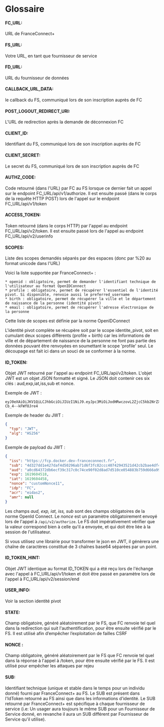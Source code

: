 # Glossaire

#### **FC_URL:**
URL de FranceConnect+ 

#### **FS_URL:**
Votre URL, en tant que fournisseur de service  

#### **FD_URL:**
URL du fournisseur de données

#### **CALLBACK_URL_DATA:**
le callback du FS, communiqué lors de son inscription auprès de FC 
#### **POST_LOGOUT_REDIRECT_URI:**
L'URL de redirection après la demande de déconnexion FC 

#### **CLIENT_ID:**
Identifiant du FS, communiqué lors de son inscription auprès de FC 

#### **CLIENT_SECRET:**
Le secret du FS, communiqué lors de son inscription auprès de FC 

#### **AUTHZ_CODE:**
Code retourné (dans l'URL) par FC au FS lorsque ce dernier fait un appel sur le endpoint FC_URL/api/v1/authorize. Il est ensuite passé (dans le corps de la requête HTTP POST) lors de l'appel sur le endpoint FC_URL/api/v1/token

#### **ACCESS_TOKEN:**
Token retourné (dans le corps HTTP) par l'appel au endpoint FC_URL/api/v2/token. Il est ensuite passé lors de l'appel au endpoint FC_URL/api/v2/userinfo

#### **SCOPES:**
Liste des scopes demandés séparés par des espaces (donc par %20 au format unicode dans l'URL)  
	
Voici la liste supportée par FranceConnect+ :

    * openid : obligatoire, permet de demander l'identifiant technique de l'utilisateur au format OpenIDConnect
    * profile : obligatoire, permet de récupérer l'essentiel de l'identité pivot. Si disponible, renvoie aussi le preferred_username
    * birth : obligatoire, permet de récupérer la ville et le département de naissance de la personne (identité pivot)
    * email : obligatoire, permet de récupérer l'adresse électronique de la personne

Cette liste de scopes est définie par la norme OpenIDConnect

L'identité pivot complète se récupère soit par le scope identite_pivot, soit en cumulant deux scopes différents (profile + birth) car les informations de ville et de département de naissance de la personne ne font pas partie des données pouvant être renvoyées en soumettant le scope 'profile' seul. Le découpage est fait ici dans un souci de se conformer à la norme.

#### **ID_TOKEN:**
Objet JWT retourné par l'appel au endpoint FC_URL/api/v2/token. L'objet JWT est un objet JSON formatté et signé. Le JSON doit contenir ces six clés : aud,exp,iat,iss,sub et nonce.

Exemple de JWT : 

```
eyJ0eXAiOiJKV1QiLCJhbGciOiJIUzI1NiJ9.eyJpc3MiOiJodHRwczovL2ZjcC5kb2NrZXIuZGV2LWZyYW5jZWNvbm5lY3QuZnIiLCJzdWIiOiI0ZDMyN2RkMWU0MjdkYWY0ZDUwMjk2YWI3MWQ2ZjNmYzgyY2NjNDA3NDI5NDM1MjFkNDJjYjJiYWU0ZGY0MWFmdjEiLCJhdWQiOiJhMGNkNjQzNzJkYjZlY2YzOWMzMTdjMGM3NGNlOTBmMDJkOGFkN2Q1MTBjZTA1NDg4M2I3NTlkNjY2YTk5NmJjIiwiZXhwIjoxNjE5NjA0NTE4LCJpYXQiOjE2MTk2MDQ0NTgsIm5vbmNlIjoiY3VzdG9tTm9uY2UxMSIsImlkcCI6IkZDIiwiYWNyIjoiZWlkYXMxIiwiYW1yIjpudWxsfQ.AdbcnBJluh1UZb4ylEM6oSoarHw-Cb_4--kFWfOJre4
```

Exemple de header du JWT :
```json
{
  "typ": "JWT",
  "alg": "HS256"
}
```

Exemple de payload du JWT :

```json
{
  "iss": "https://fcp.docker.dev-franceconnect.fr",
  "sub": "4d327dd1e427daf4d50296ab71d6f3fc82ccc40742943521d42cb2bae4df41afv1",
  "aud": "a0cd64372db6ecf39c317c0c74ce90f02d8ad7d510ce054883b759d666a996bc",
  "exp": 1619604518,
  "iat": 1619604458,
  "nonce": "customNonce11",
  "idp": "FC",
  "acr": "eidas2",
  "amr": null
}
```
Les champs *aud, exp, iat, iss, sub* sont des champs obligatoires de la norme OpenId Connect. Le *nonce* est un  paramètre obligatoirement envoyé lors de l'appel à `/api/v2/authorize`. Le FS doit impérativement vérifier que la valeur correspond bien à celle qu'il a envoyée, et qui doit être liée à la session de l'utilisateur.

Si vous utilisez une librairie pour transformer le json en JWT, il génèrera une chaîne de caractères constitué de 3 chaînes base64 séparées par un point.

#### **ID_TOKEN_HINT:**
Objet JWT identique au format ID_TOKEN qui a été reçu lors de l'échange avec l'appel à FC_URL/api/v1/token et doit être passé en paramètre lors de l'appel à FC_URL/api/v2/session/end

#### **USER_INFO:**
Voir la section identité pivot

#### **STATE:**
Champ obligatoire, généré aléatoirement par le FS, que FC renvoie tel quel dans la redirection qui suit l'authentification, pour être ensuite vérifié par le FS. Il est utilisé afin d’empêcher l’exploitation de failles CSRF

#### **NONCE :**
Champ obligatoire, généré aléatoirement par le FS que FC renvoie tel quel dans la réponse à l'appel à /token, pour être ensuite vérifié par le FS. Il est utilisé pour empêcher les attaques par rejeu

#### **SUB:**
Identifiant technique (unique et stable dans le temps pour un individu donné) fourni par FranceConnect+ au FS. Le SUB est présent dans l'IdToken retourné au FS ainsi que dans les informations d'identité. Le SUB retourné par FranceConnect+ est spécifique à chaque fournisseur de service (i.e: Un usager aura toujours le même SUB pour un Fournisseur de Service donné, en revanche il aura un SUB différent par Fournisseur de Service qu'il utilise).

